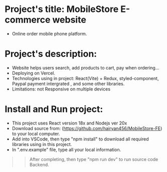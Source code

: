 # Project's title: MobileStore E-commerce website
- Online order mobile phone platform.

# Project's description:
- Website helps users search, add products to cart, pay when ordering...
- Deploying on Vercel.
- Technologies using in project: React(Vite) + Redux, styled-component, Paypal payment intergrated , and some other libraries.
- Limitations: not Responsive on multiple devices

# Install and Run project:
- This project uses React version 18x and Nodejs ver 20x
- Download source from: (https://github.com/hairyan456/MobileStore-FE) to your local computer.
- Add into VSCode, then type "npm install" to download all required libraries using in this project.
- In ".env.example" file, type all your local information.
>> After completing, then type "npm run dev" to run source code Backend.